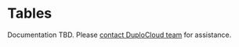 # Tables

Documentation TBD. Please [contact DuploCloud team](https://duplocloud.com/company/contact-us/) for assistance.
